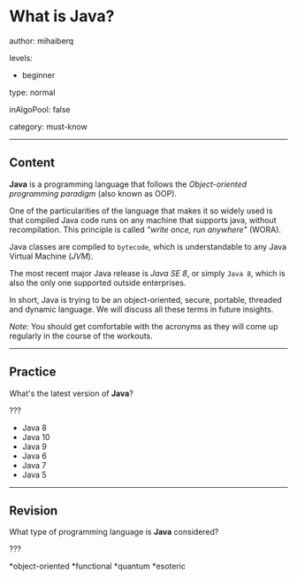 # What is Java?
author: mihaiberq

levels:

  - beginner

type: normal

inAlgoPool: false

category: must-know

---
## Content

**Java** is a programming language that follows the *Object-oriented programming paradigm* (also  known as OOP).

One of the particularities of the language that makes it so widely used is that compiled Java code runs on any machine that supports java, without recompilation. This principle is called *"write once, run anywhere"* (WORA).

Java classes are compiled to `bytecode`, which is understandable to any Java Virtual Machine (*JVM*).

The most recent major Java release is *Java SE 8*, or simply `Java 8`, which is also the only one supported outside enterprises.

In short, Java is trying to be an object-oriented, secure, portable, threaded and dynamic language. We will discuss all these terms in future insights.

*Note*: You should get comfortable with the acronyms as they will come up regularly in the course of the workouts.

---
## Practice

What's the latest version of **Java**?

???

* Java 8
* Java 10
* Java 9
* Java 6
* Java 7
* Java 5

---
## Revision

What type of programming language is **Java** considered?

???

*object-oriented
*functional
*quantum
*esoteric